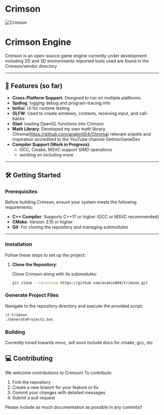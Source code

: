 # Crimson

![Crimson](https://github.com/user-attachments/assets/98d28dcd-90af-47fc-bce6-0f9f80035d13)

# Crimson Engine

Crimson is an open-source game engine currently under development including 2D and 3D environments
imported tools used are found in the Crimson/vendor directory

---

## 🚀 Features (so far)

- **Cross-Platform Support**: Designed to run on multiple platforms.
- **Spdlog**: logging debug and program-tracing info
- **ImGui**: UI for runtime testing
- **GLFW**: Used to create windows, contexts, receiving input, and call-backs
- **Glad**: loading OpenGL functions into Crimson
- **Math Library**: Developed my own math library, Chroma(https://github.com/anakin004/Chroma)
  relevant snipets and inspiration accredited to the YouTube channel GetIntoGameDev
- **Compiler Support (Work in Progress)**: 
  - GCC, Cmake, MSVC support SIMD operations
  - working on including more

---

## 🛠️ Getting Started

### Prerequisites
Before building Crimson, ensure your system meets the following requirements:

- **C++ Compiler**: Supports C++17 or higher (GCC or MSVC recommended)
- **CMake**: Version 3.15 or higher
- **Git**: For cloning the repository and managing submodules

---

### Installation

Follow these steps to set up the project:

1. **Clone the Repository**:

   Clone Crimson along with its submodules:
   ```bash
   git clone --recursive https://github.com/anakin004/Crimson.git

### Generate Project Files

Navigate to the repository directory and execute the provided script:  
```bash
cd Crimson
./GenerateProjects.bat
```
### Building

Currently toned towards msvc, 
will soon include docs for cmake, gcc, etc


## 💻 Contributing

We welcome contributions to Crimson! To contribute:  
1. Fork the repository 
2. Create a new branch for your feature or fix
3. Commit your changes with detailed messages
4. Submit a pull request  

Please include as much documentation as possible in any commits!!
